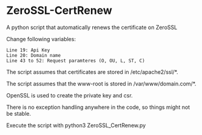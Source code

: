 # ZeroSSL-CertRenew
A python script that automatically renews the certificate on ZeroSSL

Change following variables:

	Line 19: Api Key
	Line 20: Domain name
	Line 43 to 52: Request paramteres (O, OU, L, ST, C)

The script assumes that certificates are stored in /etc/apache2/ssl/*.

The script assumes that the www-root is stored in /var/www/domain.com/*.

OpenSSL is used to create the private key and csr.

There is no exception handling anywhere in the code, so things might not be stable.

Execute the script with
	python3 ZeroSSL_CertRenew.py
